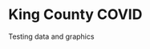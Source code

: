# King County COVID

Testing data and graphics

<div class="flourish-embed flourish-chart" data-src="visualisation/5259333"><script src="https://public.flourish.studio/resources/embed.js"></script></div>
